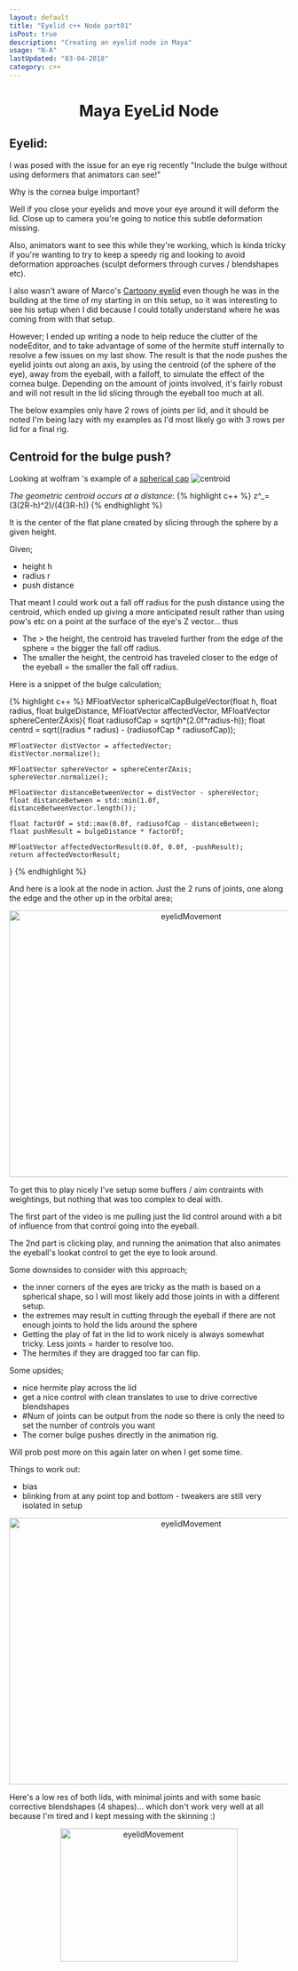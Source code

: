 ```yaml
---
layout: default
title: "Eyelid c++ Node part01"
isPost: true
description: "Creating an eyelid node in Maya"
usage: "N-A"
lastUpdated: "03-04-2018"
category: c++
---
```

<center><h1>Maya EyeLid Node</h1></center>
<h2>Eyelid:</h2>
I was posed with the issue for an eye rig recently "Include the bulge
without using deformers that animators can see!"

Why is the cornea bulge important?

Well if you close your eyelids and move your eye around it will deform
the lid. Close up to camera you're going to notice this subtle deformation missing.

Also, animators want to see this while they're working, which is kinda
tricky if you're wanting to try to keep a speedy rig and looking to
avoid deformation approaches (sculpt deformers through curves / blendshapes etc).

I also wasn't aware of Marco's <a href="https://vimeo.com/66583205">Cartoony eyelid</a>
even though he was in the building at the time of my starting in on this
setup, so it was interesting to see his setup when I did because I
could totally understand where he was coming from with that setup.

However; I ended up writing a node to help reduce the clutter of the
nodeEditor, and to take advantage of some of the hermite stuff internally
to resolve a few issues on my last show. The result is that the node
pushes the eyelid joints out along an axis, by using the centroid (of
the sphere of the eye), away from the eyeball, with a falloff, to
simulate the effect of the cornea bulge. Depending on the amount of
joints involved, it's fairly robust and will not result in the lid
slicing through the eyeball too much at all.

The below examples only have 2 rows of joints per lid, and it should be
noted I'm being lazy with my examples as I'd most likely go with 3 rows
per lid for a final rig.


<h2>Centroid for the bulge push?</h2>
Looking at wolfram 's example of a <a href="http://mathworld.wolfram.com/SphericalCap.html">spherical cap</a>


<img src="http://mathworld.wolfram.com/images/eps-gif/SphericalCap_1001.gif" alt="centroid">


<i>The geometric centroid occurs at a distance</i>:
{% highlight c++ %}
z^_=(3(2R-h)^2)/(4(3R-h))
{% endhighlight %}

It is the center of the flat plane created by slicing through the
sphere by a given height.

Given;

- height h
- radius r
- push distance

That meant I could work out a fall off radius for the push distance
using the centroid, which ended up giving a more anticipated result
rather than using pow's etc on a point at the surface of the eye's Z
vector... thus

- The > the height, the centroid has traveled further from the edge of
the sphere = the bigger the fall off radius.
- The smaller the height, the centroid has traveled closer to the edge
of the eyeball = the smaller the fall off radius.

Here is a snippet of the bulge calculation;

{% highlight c++ %}
MFloatVector sphericalCapBulgeVector(float h, float radius, float bulgeDistance, MFloatVector affectedVector, MFloatVector sphereCenterZAxis){
	float radiusofCap = sqrt(h*(2.0f*radius-h));
	float centrd = sqrt((radius * radius) - (radiusofCap * radiusofCap));

	MFloatVector distVector = affectedVector;
	distVector.normalize();

	MFloatVector sphereVector = sphereCenterZAxis;
	sphereVector.normalize();

	MFloatVector distanceBetweenVector = distVector - sphereVector;
	float distanceBetween = std::min(1.0f, distanceBetweenVector.length());

	float factorOf = std::max(0.0f, radiusofCap - distanceBetween);
	float pushResult = bulgeDistance * factorOf;

	MFloatVector affectedVectorResult(0.0f, 0.0f, -pushResult);
	return affectedVectorResult;
}
{% endhighlight %}


And here is a look at the node in action. Just the 2 runs of joints,
one along the edge and the other up in the orbital area;
<center><img src="http://anim83d.com/images/examples/eyelidTest01.gif" width="640" height="480" alt="eyelidMovement"></center>


To get this to play nicely I've setup some buffers / aim contraints with
weightings, but nothing that was too complex to deal with.


The first part of the video is me pulling just the lid control around
with a bit of influence from that control going into the eyeball.


The 2nd part is clicking play, and running the animation that also
animates the eyeball's lookat control to get the eye to look around.


Some downsides to consider with this approach;


- the inner corners of the eyes are tricky as the math is based on a
spherical shape, so I will most likely add those joints in with a different setup.
- the extremes may result in cutting through the eyeball if there are
not enough joints to hold the lids around the sphere
- Getting the play of fat in the lid to work nicely is always somewhat
tricky. Less joints = harder to resolve too.
- The hermites if they are dragged too far can flip.

Some upsides;

- nice hermite play across the lid
- get a nice control with clean translates to use to drive corrective blendshapes
- #Num of joints can be output from the node so there is only the need
to set the number of controls you want
- The corner bulge pushes directly in the animation rig.

Will prob post more on this again later on when I get some time.

Things to work out:
- bias
- blinking from at any point top and bottom - tweakers are still very isolated in setup

<center><img src="http://anim83d.com/images/examples/eyelidTest02.gif" width="640" height="480" alt="eyelidMovement"></center>

Here's a low res of both lids, with minimal joints and with some basic
corrective blendshapes (4 shapes)... which don't work very well at all
because I'm tired and I kept messing with the skinning :)

<center><img src="http://anim83d.com/images/examples/bothLids.gif" width="320" height="240" alt="eyelidMovement"></center>



